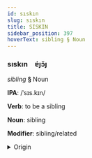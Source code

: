```yaml
---
id: sıskın
slug: sıskın
title: SISKIN
sidebar_position: 397
hoverText: sibling § Noun
---
```


### sıskın&emsp;<span kind="abugida">ɐ́ȷɔ̃ȷ</span>

*sibling* **§** Noun

**IPA**: /ˈsɪs.kɪn/

**Verb**: to be a sibling

**Noun**: sibling

**Modifier**: sibling/related

<details>
    <summary>Origin</summary>
    Iclandic systkin /ˈsɪs(t)kɪːn/<br/>
    <em>Germanic Language Family</em>
</details>